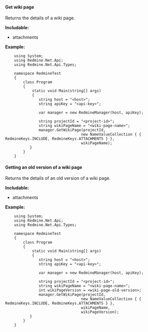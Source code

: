 #### Get wiki page

Returns the details of a wiki page.

**Includable:**
  - attachments

**Example:**

```
    using System;
    using Redmine.Net.Api;
    using Redmine.Net.Api.Types;

    namespace RedmineTest
    {
        class Program
        {
            static void Main(string[] args)
            {
               string host = "<host>";
               string apiKey = "<api-key>";

               var manager = new RedmineManager(host, apiKey);

               string projectId = "<project-id>";
               string wikiPageName = "<wiki-page-name>";
               manager.GetWikiPage(projectId, 
                                  new NameValueCollection { { RedmineKeys.INCLUDE, RedmineKeys.ATTACHMENTS } }, 
                                  wikiPageName);
           }
        }
    }
```

#### Getting an old version of a wiki page

Returns the details of an old version of a wiki page.

**Includable:**
  - attachments

**Example:**

```
    using System;
    using Redmine.Net.Api;
    using Redmine.Net.Api.Types;

    namespace RedmineTest
    {
        class Program
        {
            static void Main(string[] args)
            {
               string host = "<host>";
               string apiKey = "<api-key>";

               var manager = new RedmineManager(host, apiKey);

               string projectId = "<project-id>";
               string wikiPageName = "<wiki-page-name>";
               int wikiPageVersion = <wiki-page-old-version>;
               manager.GetWikiPage(projectId, 
                                  new NameValueCollection { { RedmineKeys.INCLUDE, RedmineKeys.ATTACHMENTS } }, 
                                  wikiPageName,
                                  wikiPageVersion);
           }
        }
    }
```
